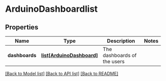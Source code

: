# ArduinoDashboardlist

## Properties
Name | Type | Description | Notes
------------ | ------------- | ------------- | -------------
**dashboards** | [**list[ArduinoDashboard]**](ArduinoDashboard.md) | The dashboards of the users | 

[[Back to Model list]](../README.md#documentation-for-models) [[Back to API list]](../README.md#documentation-for-api-endpoints) [[Back to README]](../README.md)


